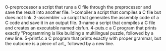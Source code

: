 0-preprocessor a script that runs a C file through the preprocessor and save the result into another file.
1-compiler a script that compiles a C file but does not link.
2-assembler ~a script that generates the assembly code of a C code and save it in an output file. 
3-name a script that compiles a C file and creates an executable named cisfun.
4-puts.c a C program that prints exactly "Programming is like building a multilingual puzzle, followed by a new line.
5-printf.c a C program that prints exactly with proper grammar, but the outcome is a piece of art,, followed by a new line.

